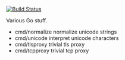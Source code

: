 [![Build Status](https://github.com/0intro/stuff/workflows/Go/badge.svg)](https://github.com/0intro/stuff/actions/workflows/go.yml)

Various Go stuff.

 - cmd/normalize   normalize unicode strings
 - cmd/unicode     interpret unicode characters
 - cmd/tlsproxy    trivial tls proxy
 - cmd/tcpproxy    trivial tcp proxy
